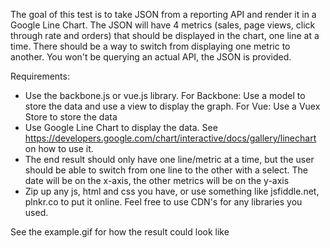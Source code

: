 The goal of this test is to take JSON from a reporting API and render it in a Google Line Chart. The JSON will have 4 metrics (sales, page views, click through rate and orders) that should be displayed in the chart, one line at a time. There should be a way to switch from displaying one metric to another.
You won't be querying an actual API, the JSON is provided.

Requirements:
* Use the backbone.js or vue.js library.
	For Backbone: Use a model to store the data and use a view to display the graph.
	For Vue: Use a Vuex Store to store the data
* Use Google Line Chart to display the data. See https://developers.google.com/chart/interactive/docs/gallery/linechart on how to use it.
* The end result should only have one line/metric at a time, but the user should be able to switch from one line to the other with a select. The date will be on the x-axis, the other metrics will be on the y-axis
* Zip up any js, html and css you have, or use something like jsfiddle.net, plnkr.co to put it online. Feel free to use CDN's for any libraries you used.

See the example.gif for how the result could look like